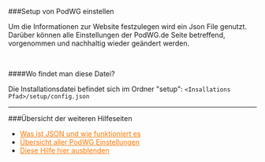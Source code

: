 ###Setup von PodWG einstellen

Um die Informationen zur Website festzulegen wird ein Json File genutzt. Darüber können alle Einstellungen der PodWG.de Seite betreffend, vorgenommen und nachhaltig wieder geändert werden.

<br />

####Wo findet man diese Datei?

Die Installationsdatei befindet sich im Ordner "setup": <code>&lt;Insallations Pfad>/setup/config.json</code>

<hr />

###Übersicht der weiteren Hilfeseiten

- <a style="color:#fd7800;" href="../Hilfe/Hilfe_zu_JSON">Was ist JSON und wie funktioniert es</a>
- <a style="color:#fd7800;" href="../Hilfe/PodWG_Settings">Übersicht aller PodWG Einstellungen</a>
- <a style="color:#fd7800;" href="../Hilfe/Hilfe_Ausblenden">Diese Hilfe hier ausblenden</a>

